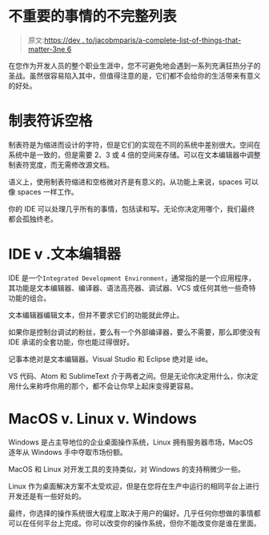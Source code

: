 # 不重要的事情的不完整列表

> 原文:[https://dev . to/jacobmparis/a-complete-list-of-things-that-matter-3ne 6](https://dev.to/jacobmparis/a-incomplete-list-of-things-that-don-t-matter-3ne6)

在您作为开发人员的整个职业生涯中，您不可避免地会遇到一系列充满狂热分子的圣战。虽然很容易陷入其中，但值得注意的是，它们都不会给你的生活带来有意义的好处。

# [](#tabs-v-spaces)制表符诉空格

制表符是为缩进而设计的字符，但是它们的实现在不同的系统中差别很大。空间在系统中是一致的，但是需要 2、3 或 4 倍的空间来存储。可以在文本编辑器中调整制表符宽度，而无需修改源文档。

语义上，使用制表符缩进和空格微对齐是有意义的。从功能上来说，spaces 可以像 spaces 一样工作。

你的 IDE 可以处理几乎所有的事情，包括读和写。无论你决定用哪个，我们最终都会孤独终老。

# [](#ide-v-text-editor)IDE v .文本编辑器

IDE 是一个`Integrated Development Environment`，通常指的是一个应用程序，其功能是文本编辑器、编译器、语法高亮器、调试器、VCS 或任何其他一些奇特功能的组合。

文本编辑器编辑文本，但并不要求它们的功能就此停止。

如果你是控制台调试的粉丝，要么有一个外部编译器，要么不需要，那么即使没有 IDE 承诺的全套功能，你也能过得很好。

记事本绝对是文本编辑器。Visual Studio 和 Eclipse 绝对是 ide。

VS 代码、Atom 和 SublimeText 介于两者之间。但是无论你决定用什么，你决定用什么来称呼你用的那个，都不会让你早上起床变得更容易。

# [](#macos-v-linux-v-windows)MacOS v. Linux v. Windows

Windows 是占主导地位的企业桌面操作系统，Linux 拥有服务器市场，MacOS 逐年从 Windows 手中夺取市场份额。

MacOS 和 Linux 对开发工具的支持类似，对 Windows 的支持稍微少一些。

Linux 作为桌面解决方案不太受欢迎，但是在您将在生产中运行的相同平台上进行开发还是有一些好处的。

最终，你选择的操作系统很大程度上取决于用户的偏好。几乎任何你想做的事情都可以在任何平台上完成。你可以改变你的操作系统，但你不能改变你是谁在里面。